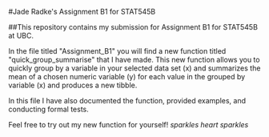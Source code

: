#Jade Radke's Assignment B1 for STAT545B

##This repository contains my submission for Assignment B1 for STAT545B at UBC. 

In the file titled "Assignment_B1" you will find a new function titled "quick_group_summarise" that I have made. This new function allows you to quickly group by a variable in your selected data set (x) and summarizes the mean of a chosen numeric variable (y) for each value in the grouped by variable (x) and produces a new tibble. 

In this file I have also documented the function, provided examples, and conducting formal tests. 

Feel free to try out my new function for yourself! *sparkles* *heart* *sparkles*
